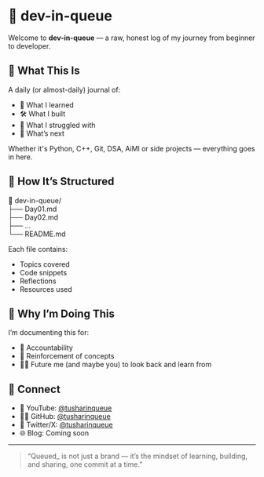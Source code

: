# 🧠 dev-in-queue

Welcome to **dev-in-queue** — a raw, honest log of my journey from beginner to developer.

## 📌 What This Is

A daily (or almost-daily) journal of:
- 🧩 What I learned  
- 🛠️ What I built  
- 🧠 What I struggled with  
- 🚀 What’s next  

Whether it's Python, C++, Git, DSA, AiMl or side projects — everything goes in here.

## 📅 How It’s Structured

📁 dev-in-queue/  
├── Day01.md  
├── Day02.md  
├── ...  
└── README.md  

Each file contains:
- Topics covered  
- Code snippets  
- Reflections  
- Resources used  

## 🚧 Why I’m Doing This

I’m documenting this for:
- 📖 Accountability  
- 🧠 Reinforcement of concepts  
- 🧑‍💻 Future me (and maybe you) to look back and learn from  

## 🔗 Connect

- 📍 YouTube: [@tusharinqueue](https://youtube.com/@tusharinqueue)  
- 🧑‍💻 GitHub: [@tusharinqueue](https://github.com/tusharinqueue)  
- 🧵 Twitter/X: [@tusharinqueue](https://twitter.com/tusharinqueue)  
- 🌐 Blog: Coming soon  

---

> “Queued_ is not just a brand — it’s the mindset of learning, building, and sharing, one commit at a time.”


